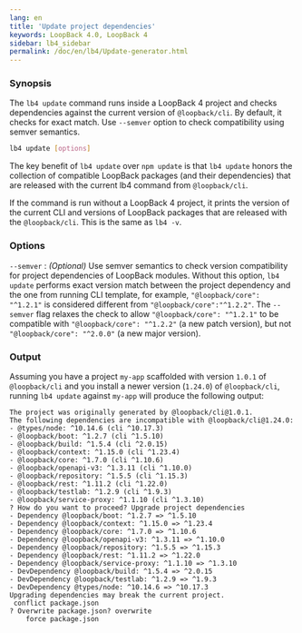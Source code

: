 ```yaml
---
lang: en
title: 'Update project dependencies'
keywords: LoopBack 4.0, LoopBack 4
sidebar: lb4_sidebar
permalink: /doc/en/lb4/Update-generator.html
---
```


### Synopsis

The `lb4 update` command runs inside a LoopBack 4 project and checks
dependencies against the current version of `@loopback/cli`. By default, it
checks for exact match. Use `--semver` option to check compatibility using
semver semantics.

```sh
lb4 update [options]
```

The key benefit of `lb4 update` over `npm update` is that `lb4 update` honors
the collection of compatible LoopBack packages (and their dependencies) that are
released with the current lb4 command from `@loopback/cli`.

If the command is run without a LoopBack 4 project, it prints the version of the
current CLI and versions of LoopBack packages that are released with the
`@loopback/cli`. This is the same as `lb4 -v`.

### Options

`--semver` : _(Optional)_ Use semver semantics to check version compatibility
for project dependencies of LoopBack modules. Without this option, `lb4 update`
performs exact version match between the project dependency and the one from
running CLI template, for example, `"@loopback/core": "^1.2.1"` is considered
different from `"@loopback/core":"^1.2.2"`. The `--semver` flag relaxes the
check to allow `"@loopback/core": "^1.2.1"` to be compatible with
`"@loopback/core": "^1.2.2"` (a new patch version), but not
`"@loopback/core": "^2.0.0"` (a new major version).

### Output

Assuming you have a project `my-app` scaffolded with version `1.0.1` of
`@loopback/cli` and you install a newer version (`1.24.0`) of `@loopback/cli`,
running `lb4 update` against `my-app` will produce the following output:

```
The project was originally generated by @loopback/cli@1.0.1.
The following dependencies are incompatible with @loopback/cli@1.24.0:
- @types/node: ^10.14.6 (cli ^10.17.3)
- @loopback/boot: ^1.2.7 (cli ^1.5.10)
- @loopback/build: ^1.5.4 (cli ^2.0.15)
- @loopback/context: ^1.15.0 (cli ^1.23.4)
- @loopback/core: ^1.7.0 (cli ^1.10.6)
- @loopback/openapi-v3: ^1.3.11 (cli ^1.10.0)
- @loopback/repository: ^1.5.5 (cli ^1.15.3)
- @loopback/rest: ^1.11.2 (cli ^1.22.0)
- @loopback/testlab: ^1.2.9 (cli ^1.9.3)
- @loopback/service-proxy: ^1.1.10 (cli ^1.3.10)
? How do you want to proceed? Upgrade project dependencies
- Dependency @loopback/boot: ^1.2.7 => ^1.5.10
- Dependency @loopback/context: ^1.15.0 => ^1.23.4
- Dependency @loopback/core: ^1.7.0 => ^1.10.6
- Dependency @loopback/openapi-v3: ^1.3.11 => ^1.10.0
- Dependency @loopback/repository: ^1.5.5 => ^1.15.3
- Dependency @loopback/rest: ^1.11.2 => ^1.22.0
- Dependency @loopback/service-proxy: ^1.1.10 => ^1.3.10
- DevDependency @loopback/build: ^1.5.4 => ^2.0.15
- DevDependency @loopback/testlab: ^1.2.9 => ^1.9.3
- DevDependency @types/node: ^10.14.6 => ^10.17.3
Upgrading dependencies may break the current project.
 conflict package.json
? Overwrite package.json? overwrite
    force package.json
```
